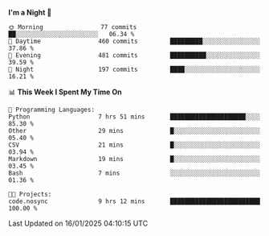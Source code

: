 <!--START_SECTION:waka-->
**I'm a Night 🦉** 

```text
🌞 Morning                77 commits          ██░░░░░░░░░░░░░░░░░░░░░░░   06.34 % 
🌆 Daytime                460 commits         █████████░░░░░░░░░░░░░░░░   37.86 % 
🌃 Evening                481 commits         ██████████░░░░░░░░░░░░░░░   39.59 % 
🌙 Night                  197 commits         ████░░░░░░░░░░░░░░░░░░░░░   16.21 % 
```


📊 **This Week I Spent My Time On** 

```text
💬 Programming Languages: 
Python                   7 hrs 51 mins       █████████████████████░░░░   85.30 % 
Other                    29 mins             █░░░░░░░░░░░░░░░░░░░░░░░░   05.40 % 
CSV                      21 mins             █░░░░░░░░░░░░░░░░░░░░░░░░   03.94 % 
Markdown                 19 mins             █░░░░░░░░░░░░░░░░░░░░░░░░   03.45 % 
Bash                     7 mins              ░░░░░░░░░░░░░░░░░░░░░░░░░   01.36 % 

🐱‍💻 Projects: 
code.nosync              9 hrs 12 mins       █████████████████████████   100.00 % 
```


 Last Updated on 16/01/2025 04:10:15 UTC
<!--END_SECTION:waka-->
